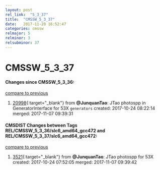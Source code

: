 ```yaml
---
layout: post
rel_link:  "5_3_37"
title:  "CMSSW_5_3_37"
date:   2017-11-20 16:52:47
categories: cmssw
relmajor: 5
relminor: 3
relsubminor: 37
---
```


# CMSSW_5_3_37
#### Changes since CMSSW_5_3_36:
[compare to previous](https://github.com/cms-sw/cmssw/compare/CMSSW_5_3_36...CMSSW_5_3_37)



1. [20998](http://github.com/cms-sw/cmssw/pull/20998){:target="_blank"}  from **@JunquanTao**: JTao photospp in GeneratorInterface for 53X `generators`  created: 2017-10-24 08:22:14 merged: 2017-11-07 09:39:31

#### CMSDIST Changes between Tags REL/CMSSW_5_3_36/slc6_amd64_gcc472 and REL/CMSSW_5_3_37/slc6_amd64_gcc472:
[compare to previous](https://github.com/cms-sw/cmsdist/compare/REL/CMSSW_5_3_36/slc6_amd64_gcc472...REL/CMSSW_5_3_37/slc6_amd64_gcc472)



1. [3521](http://github.com/cms-sw/cmsdist/pull/3521){:target="_blank"}  from **@JunquanTao**: JTao photospp for 53X created: 2017-10-24 07:52:05 merged: 2017-11-07 09:39:42
